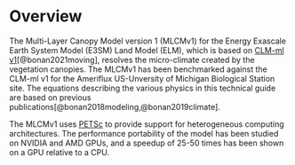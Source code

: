 # Overview

The Multi-Layer Canopy Model version 1 (MLCMv1) for the Energy Exascale Earth System Model (E3SM)
Land Model (ELM), which is based on [CLM-ml v1](https://github.com/gbonan/CLM-ml_v1)[@bonan2021moving],
resolves the micro-climate created by the vegetation canopies. 
The MLCMv1 has been benchmarked against the CLM-ml v1 for the Ameriflux US-Unversity of Michigan
Biological Station site. The equations describing the various physics in this technical guide are
based on previous publications[@bonan2018modeling,@bonan2019climate].

The MLCMv1 uses [PETSc](https://petsc.org) to provide support for heterogeneous computing architectures.
The performance portability of the model has been studied on NVIDIA and AMD GPUs, and a speedup of
25-50 times has been shown on a GPU relative to a CPU.